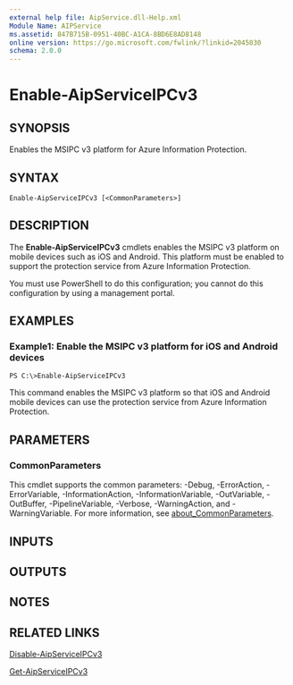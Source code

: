 ```yaml
---
external help file: AipService.dll-Help.xml
Module Name: AIPService
ms.assetid: 847B715B-0951-40BC-A1CA-8BD6E8AD8148
online version: https://go.microsoft.com/fwlink/?linkid=2045030
schema: 2.0.0
---
```


# Enable-AipServiceIPCv3

## SYNOPSIS
Enables the MSIPC v3 platform for Azure Information Protection.

## SYNTAX

```
Enable-AipServiceIPCv3 [<CommonParameters>]
```

## DESCRIPTION
The **Enable-AipServiceIPCv3** cmdlets enables the MSIPC v3 platform on mobile devices such as iOS and Android. This platform must be enabled to support the protection service from Azure Information Protection.

You must use PowerShell to do this configuration; you cannot do this configuration by using a management portal.

## EXAMPLES

### Example1: Enable the MSIPC v3 platform for iOS and Android devices
```
PS C:\>Enable-AipServiceIPCv3
```

This command enables the MSIPC v3 platform so that iOS and Android mobile devices can use the protection service from Azure Information Protection.

## PARAMETERS

### CommonParameters
This cmdlet supports the common parameters: -Debug, -ErrorAction, -ErrorVariable, -InformationAction, -InformationVariable, -OutVariable, -OutBuffer, -PipelineVariable, -Verbose, -WarningAction, and -WarningVariable. For more information, see [about_CommonParameters](/powershell/module/microsoft.powershell.core/about/about_commonparameters).

## INPUTS

## OUTPUTS

## NOTES

## RELATED LINKS

[Disable-AipServiceIPCv3](./Disable-AipServiceIPCv3.md)

[Get-AipServiceIPCv3](./Get-AipServiceIPCv3.md)